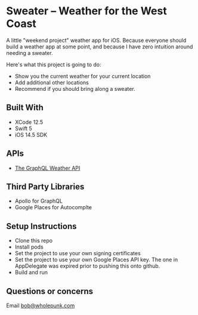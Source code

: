 #  Sweater – Weather for the West Coast

A little "weekend project" weather app for iOS.  Because everyone should build a weather app at some point, and because I have zero intuition around needing a sweater.

Here's what this project is going to do:

- Show you the current weather for your current location
- Add additional other locations
- Recommend if you should bring along a sweater.

## Built With
- XCode 12.5
- Swift 5
- iOS 14.5 SDK

## APIs
- [The GraphQL Weather API](https://graphql-weather-api.herokuapp.com)

## Third Party Libraries
- Apollo for GraphQL
- Google Places for Autocomplte

## Setup Instructions
- Clone this repo
- Install pods
- Set the project to use your own signing certificates
- Set the project to use your own Google Places API key.  The one in AppDelegate was expired prior to pushing this onto github.
- Build and run

## Questions or concerns
Email [bob@wholepunk.com](mailto:bob@wholepunk.com)
